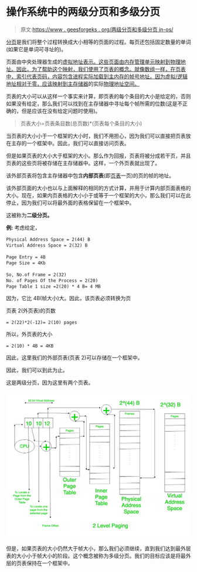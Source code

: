 # 操作系统中的两级分页和多级分页

> 原文:[https://www . geesforgeks . org/两级分页和多级分页 in-os/](https://www.geeksforgeeks.org/two-level-paging-and-multi-level-paging-in-os/)

[分页](https://www.geeksforgeeks.org/paging-in-operating-system/)是我们将整个过程转换成大小相等的页面的过程。每页还包括固定数量的单词(如果它是单词可寻址的)。

页面由中央处理器生成的[虚拟地址表示。这些页面由内存管理单元映射到物理地址。因此，为了帮助这个映射，我们使用了页表的概念。就像数组一样，在页表中，索引代表页码，内容包含进程实际加载到主内存的帧号地址。因为虚拟/逻辑地址相对于零，应该映射到主存储器](https://www.geeksforgeeks.org/logical-and-physical-address-in-operating-system/)的实际[物理地址空间。](https://www.geeksforgeeks.org/mapping-virtual-addresses-to-physical-addresses/)

页表的大小可以从这样一个事实来计算，即页表的每个条目的大小是给定的，否则如果没有给定，那么我们可以找到在主存储器中寻址每个帧所需的位数(这是不正确的，但是应该在没有给定问题时使用)。

> 页表大小=页表条目数(总页数)*(页表每个条目的大小)

当页表的大小小于一个框架的大小时，我们不用担心，因为我们可以直接把页表放在主存的一个框架中。因此，我们可以直接访问页表。

但是如果页表的大小大于框架的大小。那么作为回报，页表将被分成若干页，并且页表的这些页将被存储在主存储器中。这样，一个外页表就出现了。

该外部页表将包含主存储器中包含**内部页表**(即[页表](https://www.geeksforgeeks.org/page-table-entries-in-page-table/)一页)的页的帧的地址。

该外部页面的大小也以与上面解释的相同的方式计算，并用于计算内部页面表格的大小。现在，如果内页表格的大小小于或等于一个框架的大小，那么我们可以在此停止，因为我们可以将最外面的表格保留在一个框架中。

这被称为**二级分页。**

**例:**
考虑给定，

```
Physical Address Space = 2(44) B
Virtual Address Space = 2(32) B

Page Entry = 4B
Page Size = 4Kb

So, No.of Frame = 2(32)
No. of Pages Of the Process = 2(20)
Page Table 1 size =2(20) * 4 B= 4 MB 
```

因为，它比 4B(帧大小)大。因此，该页表必须转换为页

页表 2(外页表)的页数

```
= 2(22)*2(-12)= 2(10) pages 
```

所以，外页表的大小

```
= 2(10) * 4B = 4KB 
```

因此，这里我们的外部页表(页表 2)可以存储在一个框架中。

因此，我们可以到此为止。

这是两级分页，因为这里有两个页表。

![](img/21924059c968ffd3cd81831a96cec051.png)

但是，如果页表的大小仍然大于帧大小，那么我们必须继续，直到我们达到最外层表的大小小于帧大小的阶段。这个概念被称为多级分页。我们的目标应该是将最外层的页表保持在一个框架中。